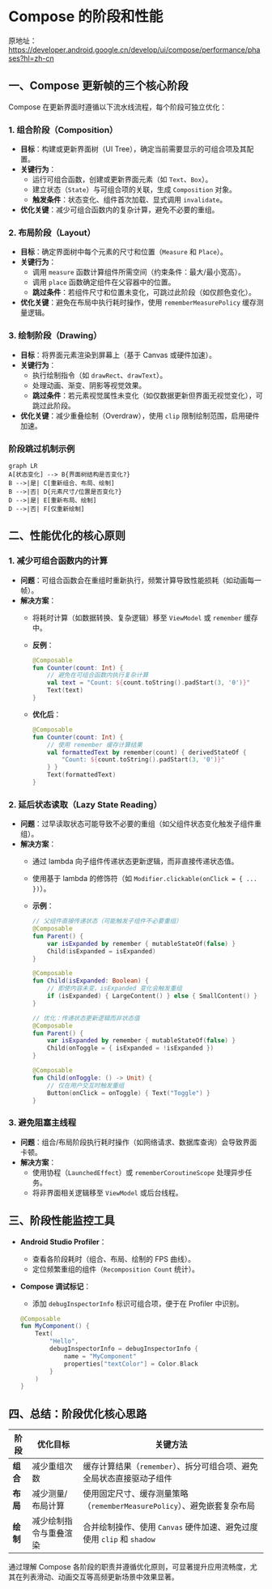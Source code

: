
# Compose 的阶段和性能

原地址：<https://developer.android.google.cn/develop/ui/compose/performance/phases?hl=zh-cn>

## 一、Compose 更新帧的三个核心阶段

Compose 在更新界面时遵循以下流水线流程，每个阶段可独立优化：

### 1. **组合阶段（Composition）**

- **目标**：构建或更新界面树（UI Tree），确定当前需要显示的可组合项及其配置。
- **关键行为**：
  - 运行可组合函数，创建或更新界面元素（如 `Text`、`Box`）。
  - 建立状态（`State`）与可组合项的关联，生成 `Composition` 对象。
  - **触发条件**：状态变化、组件首次加载、显式调用 `invalidate`。
- **优化关键**：减少可组合函数内的复杂计算，避免不必要的重组。

### 2. **布局阶段（Layout）**

- **目标**：确定界面树中每个元素的尺寸和位置（`Measure` 和 `Place`）。
- **关键行为**：
  - 调用 `measure` 函数计算组件所需空间（约束条件：最大/最小宽高）。
  - 调用 `place` 函数确定组件在父容器中的位置。
  - **跳过条件**：若组件尺寸和位置未变化，可跳过此阶段（如仅颜色变化）。
- **优化关键**：避免在布局中执行耗时操作，使用 `rememberMeasurePolicy` 缓存测量逻辑。

### 3. **绘制阶段（Drawing）**

- **目标**：将界面元素渲染到屏幕上（基于 Canvas 或硬件加速）。
- **关键行为**：
  - 执行绘制指令（如 `drawRect`、`drawText`）。
  - 处理动画、渐变、阴影等视觉效果。
  - **跳过条件**：若元素视觉属性未变化（如仅数据更新但界面无视觉变化），可跳过此阶段。
- **优化关键**：减少重叠绘制（Overdraw），使用 `clip` 限制绘制范围，启用硬件加速。

### 阶段跳过机制示例

```mermaid
graph LR
A[状态变化] --> B{界面树结构是否变化?}
B -->|是| C[重新组合、布局、绘制]
B -->|否| D{元素尺寸/位置是否变化?}
D -->|是| E[重新布局、绘制]
D -->|否| F[仅重新绘制]
```

## 二、性能优化的核心原则

### 1. **减少可组合函数内的计算**

- **问题**：可组合函数会在重组时重新执行，频繁计算导致性能损耗（如动画每一帧）。
- **解决方案**：
  - 将耗时计算（如数据转换、复杂逻辑）移至 `ViewModel` 或 `remember` 缓存中。
  - **反例**：

    ```kotlin
    @Composable
    fun Counter(count: Int) {
        // 避免在可组合函数内执行复杂计算
        val text = "Count: ${count.toString().padStart(3, '0')}" 
        Text(text)
    }
    ```

  - **优化后**：

    ```kotlin
    @Composable
    fun Counter(count: Int) {
        // 使用 remember 缓存计算结果
        val formattedText by remember(count) { derivedStateOf { 
            "Count: ${count.toString().padStart(3, '0')}" 
        } }
        Text(formattedText)
    }
    ```

### 2. **延后状态读取（Lazy State Reading）**

- **问题**：过早读取状态可能导致不必要的重组（如父组件状态变化触发子组件重组）。
- **解决方案**：
  - 通过 lambda 向子组件传递状态更新逻辑，而非直接传递状态值。
  - 使用基于 lambda 的修饰符（如 `Modifier.clickable(onClick = { ... })`）。
  - **示例**：

    ```kotlin
    // 父组件直接传递状态（可能触发子组件不必要重组）
    @Composable
    fun Parent() {
        var isExpanded by remember { mutableStateOf(false) }
        Child(isExpanded = isExpanded) 
    }

    @Composable
    fun Child(isExpanded: Boolean) {
        // 即使内容未变，isExpanded 变化会触发重组
        if (isExpanded) { LargeContent() } else { SmallContent() }
    }

    // 优化：传递状态更新逻辑而非状态值
    @Composable
    fun Parent() {
        var isExpanded by remember { mutableStateOf(false) }
        Child(onToggle = { isExpanded = !isExpanded }) 
    }

    @Composable
    fun Child(onToggle: () -> Unit) {
        // 仅在用户交互时触发重组
        Button(onClick = onToggle) { Text("Toggle") }
    }
    ```

### 3. **避免阻塞主线程**

- **问题**：组合/布局阶段执行耗时操作（如网络请求、数据库查询）会导致界面卡顿。
- **解决方案**：
  - 使用协程（`LaunchedEffect`）或 `rememberCoroutineScope` 处理异步任务。
  - 将非界面相关逻辑移至 `ViewModel` 或后台线程。

## 三、阶段性能监控工具

- **Android Studio Profiler**：
  - 查看各阶段耗时（组合、布局、绘制的 FPS 曲线）。
  - 定位频繁重组的组件（`Recomposition Count` 统计）。
- **Compose 调试标记**：
  - 添加 `debugInspectorInfo` 标识可组合项，便于在 Profiler 中识别。

  ```kotlin
  @Composable
  fun MyComponent() {
      Text(
          "Hello",
          debugInspectorInfo = debugInspectorInfo {
              name = "MyComponent"
              properties["textColor"] = Color.Black
          }
      )
  }
  ```

## 四、总结：阶段优化核心思路

| 阶段       | 优化目标                     | 关键方法                                                                 |
|------------|------------------------------|--------------------------------------------------------------------------|
| **组合**   | 减少重组次数                 | 缓存计算结果（`remember`）、拆分可组合项、避免全局状态直接驱动子组件     |
| **布局**   | 减少测量/布局计算           | 使用固定尺寸、缓存测量策略（`rememberMeasurePolicy`）、避免嵌套复杂布局   |
| **绘制**   | 减少绘制指令与重叠渲染       | 合并绘制操作、使用 `Canvas` 硬件加速、避免过度使用 `clip` 和 `shadow`    |

通过理解 Compose 各阶段的职责并遵循优化原则，可显著提升应用流畅度，尤其在列表滑动、动画交互等高频更新场景中效果显著。
